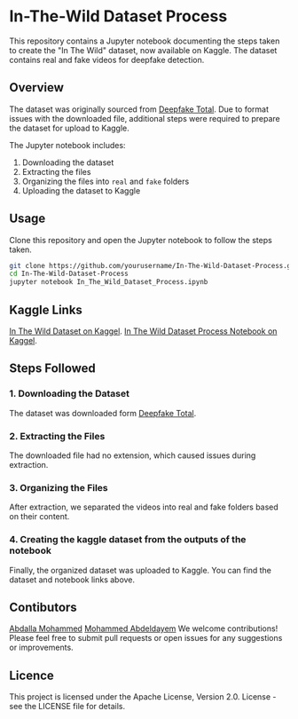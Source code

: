 # In-The-Wild Dataset Process

This repository contains a Jupyter notebook documenting the steps taken to create the "In The Wild" dataset, now available on Kaggle. The dataset contains real and fake videos for deepfake detection.

## Overview

The dataset was originally sourced from [Deepfake Total](https://deepfake-total.com/in_the_wild). Due to format issues with the downloaded file, additional steps were required to prepare the dataset for upload to Kaggle.

The Jupyter notebook includes:
1. Downloading the dataset
2. Extracting the files
3. Organizing the files into `real` and `fake` folders
4. Uploading the dataset to Kaggle

## Usage

Clone this repository and open the Jupyter notebook to follow the steps taken.

```bash
git clone https://github.com/yourusername/In-The-Wild-Dataset-Process.git
cd In-The-Wild-Dataset-Process
jupyter notebook In_The_Wild_Dataset_Process.ipynb
```

## Kaggle Links
[In The Wild Dataset on Kaggel](https://www.kaggle.com/datasets/abdallamohamed312/in-the-wild-audio-deepfake/data).
[In The Wild Dataset Process Notebook on Kaggel](https://www.kaggle.com/code/abdallamohamed312/in-the-wild-preparation/notebook?scriptVersionId=187680056).

## Steps Followed

### 1. Downloading the Dataset 
The dataset was downloaded form [Deepfake Total](https://deepfake-total.com/in_the_wild).

### 2. Extracting the Files 
The downloaded file had no extension, which caused issues during extraction. 

### 3. Organizing the Files 
After extraction, we separated the videos into real and fake folders based on their content.

### 4. Creating the kaggle dataset from the outputs of the notebook
Finally, the organized dataset was uploaded to Kaggle. You can find the dataset and notebook links above.

## Contibutors
[Abdalla Mohammed](https://github.com/Abdalla312)
[Mohammed Abdeldayem](https://github.com/abdeldayem02)
We welcome contributions! Please feel free to submit pull requests or open issues for any suggestions or improvements.

## Licence

This project is licensed under the Apache License, Version 2.0. License - see the LICENSE file for details.




